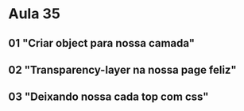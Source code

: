 # Aula 35

## 01 "Criar object para nossa camada"

## 02 "Transparency-layer na nossa page feliz"

## 03 "Deixando nossa cada top com css"